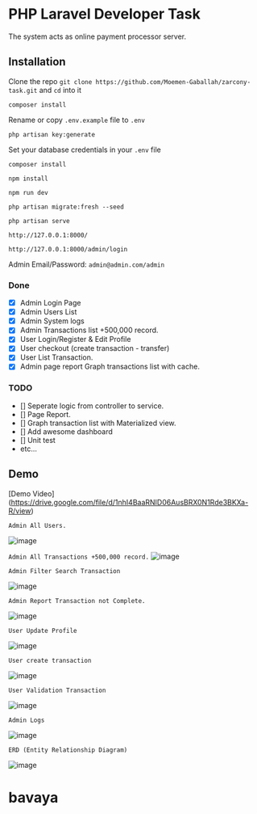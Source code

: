 # PHP Laravel Developer Task
The system acts as online payment processor server.


## Installation

Clone the repo `git clone https://github.com/Moemen-Gaballah/zarcony-task.git` and `cd` into it

`composer install`

Rename or copy `.env.example` file to `.env`

`php artisan key:generate`

Set your database credentials in your `.env` file


`composer install`

`npm install`

`npm run dev`

`php artisan migrate:fresh --seed`

`php artisan serve`

`http://127.0.0.1:8000/`

`http://127.0.0.1:8000/admin/login`

Admin Email/Password: `admin@admin.com/admin`

### Done

- [x] Admin Login Page
- [x] Admin Users List
- [x] Admin System logs
- [x] Admin Transactions list +500,000 record.
- [x] User Login/Register & Edit Profile
- [x] User checkout (create transaction - transfer)
- [x] User List Transaction.
- [x] Admin page report Graph transactions list with cache.

### TODO
- [] Seperate logic from controller to service.
- [] Page Report.
- [] Graph transaction list with Materialized view.
- [] Add awesome dashboard
- [] Unit test
- etc...


## Demo

[Demo Video] (https://drive.google.com/file/d/1nhI4BaaRNID06AusBRX0N1Rde3BKXa-R/view)

`Admin All Users.`

![image](https://raw.githubusercontent.com/Moemen-Gaballah/zarcony-task/main/public/demo/admin%20-%20all%20users.png)

`Admin All Transactions +500,000 record.`
![image](https://raw.githubusercontent.com/Moemen-Gaballah/zarcony-task/main/public/demo/admin%20-%20all%20trasnactions.png)

`Admin Filter Search Transaction`

![image](https://raw.githubusercontent.com/Moemen-Gaballah/zarcony-task/main/public/demo/filter%20transaction%20admin.png)


`Admin Report Transaction not Complete.`

![image](https://raw.githubusercontent.com/Moemen-Gaballah/zarcony-task/main/public/demo/reports%20-%20500%2C000%20record.png)

`User Update Profile`

![image](https://raw.githubusercontent.com/Moemen-Gaballah/zarcony-task/main/public/demo/update%20profile.png)

`User create transaction`

![image](https://raw.githubusercontent.com/Moemen-Gaballah/zarcony-task/main/public/demo/create_transaction.png)


`User Validation Transaction`

![image](https://raw.githubusercontent.com/Moemen-Gaballah/zarcony-task/main/public/demo/validation%20transaction.png)

`Admin Logs`

![image](https://raw.githubusercontent.com/Moemen-Gaballah/zarcony-task/main/public/demo/logs%20-%20admin%20.png)


`ERD (Entity Relationship Diagram) `

![image](https://raw.githubusercontent.com/Moemen-Gaballah/zarcony-task/main/public/demo/entity%20relationship%20diagram%20(ERD).png)



# bavaya
